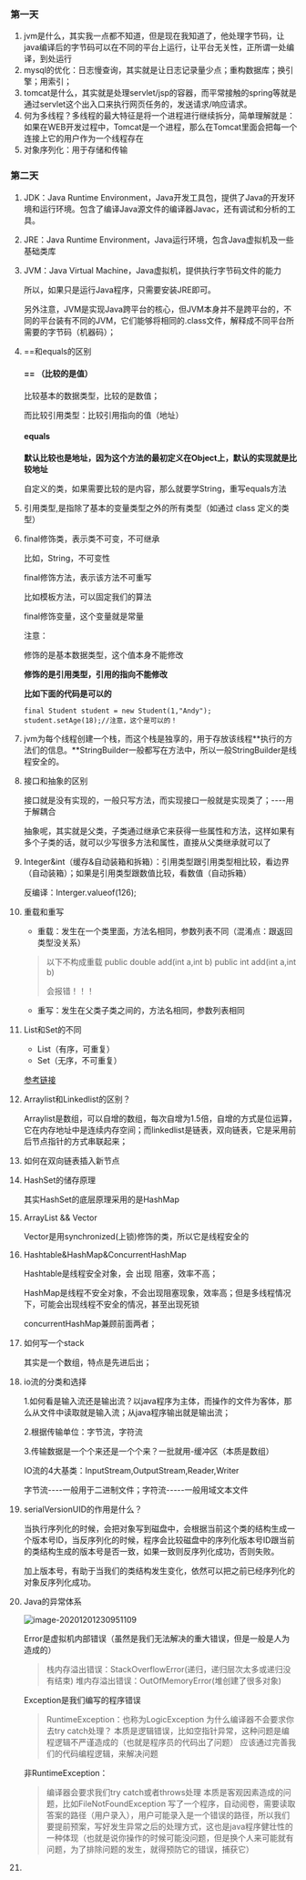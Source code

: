 ### 第一天

1. jvm是什么，其实我一点都不知道，但是现在我知道了，他处理字节码，让java编译后的字节码可以在不同的平台上运行，让平台无关性，正所谓一处编译，到处运行
2. mysql的优化：日志慢查询，其实就是让日志记录量少点；重构数据库；换引擎；用索引；
3. tomcat是什么，其实就是处理servlet/jsp的容器，而平常接触的spring等就是通过servlet这个出入口来执行网页任务的，发送请求/响应请求。
4. 何为多线程？多线程的最大特征是将一个进程进行继续拆分，简单理解就是：如果在WEB开发过程中，Tomcat是一个进程，那么在Tomcat里面会把每一个连接上它的用户作为一个线程存在
5. 对象序列化：用于存储和传输

### 第二天

1. JDK：Java Runtime Environment，Java开发工具包，提供了Java的开发环境和运行环境。包含了编译Java源文件的编译器Javac，还有调试和分析的工具。

2. JRE：Java Runtime Environment，Java运行环境，包含Java虚拟机及一些基础类库

3. JVM：Java Virtual Machine，Java虚拟机，提供执行字节码文件的能力

   所以，如果只是运行Java程序，只需要安装JRE即可。

   另外注意，JVM是实现Java跨平台的核心，但JVM本身并不是跨平台的，不同的平台装有不同的JVM，它们能够将相同的.class文件，解释成不同平台所需要的字节码（机器码）；

4. ==和equals的区别

   #### == （比较的是值）

   比较基本的数据类型，比较的是数值；

   而比较引用类型：比较引用指向的值（地址）

   #### equals

   **默认比较也是地址，因为这个方法的最初定义在Object上，默认的实现就是比较地址**

   自定义的类，如果需要比较的是内容，那么就要学String，重写equals方法

5. 引用类型,是指除了基本的变量类型之外的所有类型（如通过 class 定义的类型）

6. final修饰类，表示类不可变，不可继承

   比如，String，不可变性

   final修饰方法，表示该方法不可重写

   比如模板方法，可以固定我们的算法

   final修饰变量，这个变量就是常量

   注意：

   修饰的是基本数据类型，这个值本身不能修改

   **修饰的是引用类型，引用的指向不能修改**

   **比如下面的代码是可以的**

   ```text
   final Student student = new Student(1,"Andy");
   student.setAge(18);//注意，这个是可以的！
   ```

7. jvm为每个线程创建一个栈，而这个栈是独享的，用于存放该线程**执行的方法们的信息。**StringBuilder一般都写在方法中，所以一般StringBuilder是线程安全的。

8. 接口和抽象的区别

   接口就是没有实现的，一般只写方法，而实现接口一般就是实现类了；----用于解耦合

   抽象呢，其实就是父类，子类通过继承它来获得一些属性和方法，这样如果有多个子类的话，就可以少写很多方法和属性，直接从父类继承就可以了

9. Integer&int（缓存&自动装箱和拆箱）：引用类型跟引用类型相比较，看边界（自动装箱）；如果是引用类型跟数值比较，看数值（自动拆箱）

   反编译：Interger.valueof(126);

10. 重载和重写

    - 重载：发生在一个类里面，方法名相同，参数列表不同（混淆点：跟返回类型没关系）

    > 以下不构成重载
    > public double add(int a,int b)
    > public int add(int a,int b)​
    >
    > 会报错！！！

    - 重写：发生在父类子类之间的，方法名相同，参数列表相同

11. List和Set的不同

    - List（有序，可重复）
    - Set（无序，不可重复）
    
    [参考链接](https://www.jianshu.com/p/6f0da4dfcb09)
    
12. Arraylist和Linkedlist的区别？


    Arraylist是数组，可以自增的数组，每次自增为1.5倍，自增的方式是位运算，它在内存地址中是连续内存空间；而linkedlist是链表，双向链表，它是采用前后节点指针的方式串联起来；

13. 如何在双向链表插入新节点

14. HashSet的储存原理

    其实HashSet的底层原理采用的是HashMap

15. ArrayList && Vector 

    Vector是用synchronized(上锁)修饰的类，所以它是线程安全的

16. Hashtable&HashMap&ConcurrentHashMap

    Hashtable是线程安全对象，会 出现 阻塞，效率不高；

    HashMap是线程不安全对象，不会出现阻塞现象，效率高；但是多线程情况下，可能会出现线程不安全的情况，甚至出现死锁

    concurrentHashMap兼顾前面两者；

17. 如何写一个stack

    其实是一个数组，特点是先进后出； 

18. io流的分类和选择

    1.如何看是输入流还是输出流？以java程序为主体，而操作的文件为客体，那么从文件中读取就是输入流；从java程序输出就是输出流；

    2.根据传输单位：字节流，字符流

    3.传输数据是一个个来还是一个个来？一批就用-缓冲区（本质是数组）

    IO流的4大基类：InputStream,OutputStream,Reader,Writer

    字节流----一般用于二进制文件；字符流-----一般用域文本文件

19. serialVersionUID的作用是什么？

    当执行序列化的时候，会把对象写到磁盘中，会根据当前这个类的结构生成一个版本号ID，当反序列化的时候，程序会比较磁盘中的序列化版本号ID跟当前的类结构生成的版本号是否一致，如果一致则反序列化成功，否则失败。

    加上版本号，有助于当我们的类结构发生变化，依然可以把之前已经序列化的对象反序列化成功。

20. Java的异常体系

    ![image-20201201230951109](C:\Users\llj\AppData\Roaming\Typora\typora-user-images\image-20201201230951109.png)

    Error是虚拟机内部错误（虽然是我们无法解决的重大错误，但是一般是人为造成的）

    > 栈内存溢出错误：StackOverflowError(递归，递归层次太多或递归没有结束)
    > 堆内存溢出错误：OutOfMemoryError(堆创建了很多对象)

    Exception是我们编写的程序错误

    > RuntimeException：也称为LogicException
    > 为什么编译器不会要求你去try catch处理？
    > 本质是逻辑错误，比如空指针异常，这种问题是编程逻辑不严谨造成的（也就是程序员的代码出了问题）
    > 应该通过完善我们的代码编程逻辑，来解决问题

    非RuntimeException：

    > 编译器会要求我们try catch或者throws处理
    > 本质是客观因素造成的问题，比如FileNotFoundException
    > 写了一个程序，自动阅卷，需要读取答案的路径（用户录入），用户可能录入是一个错误的路径，所以我们要提前预案，写好发生异常之后的处理方式，这也是java程序健壮性的一种体现（也就是说你操作的时候可能没问题，但是换个人来可能就有问题，为了排除问题的发生，就得预防它的错误，捕获它）

21. 







